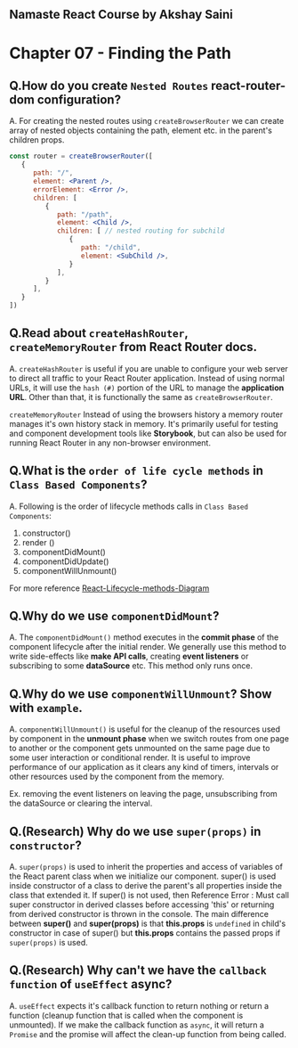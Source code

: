 ## Namaste React Course by Akshay Saini
# Chapter 07 - Finding the Path

## Q.How do you create `Nested Routes` react-router-dom configuration?
A. For creating the nested routes using `createBrowserRouter` we can create array of nested objects containing the path, element etc. in the parent's children props.

```jsx
const router = createBrowserRouter([
   {
      path: "/",
      element: <Parent />,
      errorElement: <Error />,
      children: [
         {
            path: "/path",
            element: <Child />,
            children: [ // nested routing for subchild
               {
                  path: "/child",
                  element: <SubChild />,
               }
            ],
         }
      ],
   }
])
```


## Q.Read about `createHashRouter`, `createMemoryRouter` from React Router docs.
A. `createHashRouter` is useful if you are unable to configure your web server to direct all traffic to your React Router application. Instead of using normal URLs, it will use the `hash (#)` portion of the URL to manage the __application URL__. Other than that, it is functionally the same as `createBrowserRouter`. 

`createMemoryRouter` Instead of using the browsers history a memory router manages it's own history stack in memory. It's primarily useful for testing and component development tools like **Storybook**, but can also be used for running React Router in any non-browser environment.


## Q.What is the `order of life cycle methods` in `Class Based Components`?
A. Following is the order of lifecycle methods calls in `Class Based Components`:
1. constructor()
2. render ()
3. componentDidMount()
4. componentDidUpdate()
5. componentWillUnmount()

For more reference [React-Lifecycle-methods-Diagram](https://projects.wojtekmaj.pl/react-lifecycle-methods-diagram/)


## Q.Why do we use `componentDidMount`?
A. The `componentDidMount()` method executes in the __commit phase__ of the component lifecycle after the initial render. We generally use this method to write side-effects like __make API calls__, creating __event listeners__ or subscribing to some __dataSource__ etc. This method only runs once.


## Q.Why do we use `componentWillUnmount`? Show with `example`.
A. `componentWillUnmount()` is useful for the cleanup of the resources used by component in the __unmount phase__ when we switch routes from one page to another or the component gets unmounted on the same page due to some user interaction or conditional render. 
It is useful to improve performance of our application as it clears any kind of timers, intervals or other resources used by the component from the memory.

Ex. removing the event listeners on leaving the page, unsubscribing from the dataSource or clearing the interval.


## Q.(Research) Why do we use `super(props)` in `constructor`?
A. `super(props)` is used to inherit the properties and access of variables of the React parent class when we initialize our component.
super() is used inside constructor of a class to derive the parent's all properties inside the class that extended it. If super() is not used, then Reference Error : Must call super constructor in derived classes before accessing 'this' or returning from derived constructor is thrown in the console.
The main difference between __super()__ and __super(props)__ is that __this.props__ is `undefined` in child's constructor in case of super() but __this.props__ contains the passed props if `super(props)` is used.


## Q.(Research) Why can't we have the `callback function` of `useEffect` async?
A. `useEffect` expects it's callback function to return nothing or return a function (cleanup function that is called when the component is unmounted). If we make the callback function as `async`, it will return a `Promise` and the promise will affect the clean-up function from being called.

